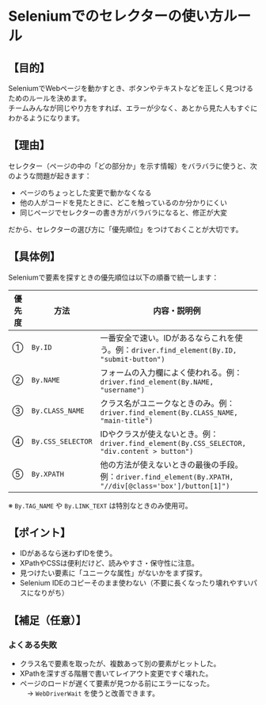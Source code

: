 # Seleniumでのセレクターの使い方ルール

## 【目的】
SeleniumでWebページを動かすとき、ボタンやテキストなどを正しく見つけるためのルールを決めます。  
チームみんなが同じやり方をすれば、エラーが少なく、あとから見た人もすぐにわかるようになります。

## 【理由】
セレクター（ページの中の「どの部分か」を示す情報）をバラバラに使うと、次のような問題が起きます：

- ページのちょっとした変更で動かなくなる
- 他の人がコードを見たときに、どこを触っているのか分かりにくい
- 同じページでセレクターの書き方がバラバラになると、修正が大変

だから、セレクターの選び方に「優先順位」をつけておくことが大切です。

## 【具体例】

Seleniumで要素を探すときの優先順位は以下の順番で統一します：

| 優先度 | 方法             | 内容・説明例 |
|--------|------------------|------------------------------|
| ①      | `By.ID`          | 一番安全で速い。IDがあるならこれを使う。例：`driver.find_element(By.ID, "submit-button")` |
| ②      | `By.NAME`        | フォームの入力欄によく使われる。例：`driver.find_element(By.NAME, "username")` |
| ③      | `By.CLASS_NAME`  | クラス名がユニークなときのみ。例：`driver.find_element(By.CLASS_NAME, "main-title")` |
| ④      | `By.CSS_SELECTOR`| IDやクラスが使えないとき。例：`driver.find_element(By.CSS_SELECTOR, "div.content > button")` |
| ⑤      | `By.XPATH`       | 他の方法が使えないときの最後の手段。例：`driver.find_element(By.XPATH, "//div[@class='box']/button[1]")` |

※ `By.TAG_NAME` や `By.LINK_TEXT` は特別なときのみ使用可。

## 【ポイント】
- IDがあるなら迷わずIDを使う。
- XPathやCSSは便利だけど、読みやすさ・保守性に注意。
- 見つけたい要素に「ユニークな属性」がないかをまず探す。
- Selenium IDEのコピーそのまま使わない（不要に長くなったり壊れやすいパスになりがち）

## 【補足（任意）】
### よくある失敗
- クラス名で要素を取ったが、複数あって別の要素がヒットした。
- XPathを深すぎる階層で書いてレイアウト変更ですぐ壊れた。
- ページのロードが遅くて要素が見つかる前にエラーになった。  
　→ `WebDriverWait` を使うと改善できます。